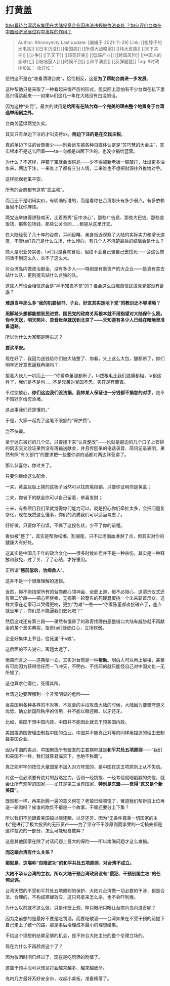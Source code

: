 # 打黄盖
[如何看待台湾远东集团在大陆投资企业因违法违规被依法查处 ？如何评价台商在中国经济发展过程中发挥的作用？](https://www.zhihu.com/question/500703595/answer/2246034170)

> Author: #Anonymity
> Last update: [编辑于 2021-11-29]
> Link: [[掐脖子的水电站]] [[日本沉没]] [[帝国病]] [[所谓大战略家]] [[伟大民族]] [[天下共主]] [[斗争]] [[王天下]] [[超英赶美]] [[低端产业]] [[跨国风险]] [[中国人的全球化]] [[咄咄逼人]] [[时候不到]] [[和平演变]] [[反弹琵琶]]
> Tag: #时政
> 评论区：
> 泛讨论：

恐怕这不是在“准备清理台商”，恰恰相反，这是**为了帮助台商进一步发展**。

这种帮助只是采取了一种看起来很严厉的形式，但实际上恐怕有不少台商在私下里高兴得跳起来——如果ta们这几十年在大陆没有白混的话。

因为这种“处罚”，最大的效用是**给所有在陆台商一个完美的理由整个地置身于台湾选举闹剧之外**。

台商苦蓝绿两党久矣。

其实只有单边下注的才叫支持xx，**两边下注的是在交民主税**。

真的单边下注的台商极少——别看远东被各种自媒体认定是“苏巧慧的大金主”，其实根本不是这么回事——ta一向都是四面下注的，也没少捐给蓝营。

为什么？不这样，押错了宝就会很尴尬——少不得被新老板一顿敲打，吐出更多油水来，两边下注，一来谁上了都有三分人情，二来谁也不想把财源往外推给对手。

这样能保老巢平安。

所有的台商都有这笔“民主税”。

而且还不是明码实价，有明确标准的，而是看你在台湾那头有多少弱点，有多依赖当局不找你麻烦。

两党选举搞得锣鼓喧天，比着赛秀“反中决心”，那些广告费、那些大巴钱、那些盒饭钱、那些包场钱、那些公关合同……都是从这里开支。

在大陆经营了几十年的台商，耳闻目睹、亲身抵近观察了大陆的实际实力和增长速度，不管ta们自己是什么立场、什么倾向，有几个人不清楚最后的结局会是什么？

商人是职业务实者，ta们只是喜欢冒险，但绝不会自己骗自己去找死——会这么做的活不到这么久，长不了这么大。

对台湾岛内做政治献金，没有多少人——特别是有重资产的大企业——是真有意去站什么队，更别提去站什么台独的队。

这些人有谁会相信这会是“神不知鬼不觉”的？谁会这么白痴自信民进党党部没有卧底？

**难道当年那么多“我的机要秘书、子女、好友其实是地下党”的教训还不够清晰？**

**用脚趾头想都能想到民进党、国民党的政商关系根本就不用指望对大陆保什么密。你今天送，明天照片、录音账单就送到北京了——天知道有多少人已经在暗地里准备退路。**

所以为什么大家都是两头送？

**要买平安。**

现在好了，我因为送钱给你们被大陆整了、你看，头上这么大包，腿都断了，你们明年还好意思逼我再捐吗？

接着大伙儿一哄而上——“你看李董腿都断了，ta拔根毛比我们胳膊都粗，ta都这样了，我们是不是也……不是兄弟对党国不忠，实在是有苦衷。

不过您放心，**你们这边我们没法捐，我林某人保证也一分钱都不捐您的对手**，绝不不知好歹给您添堵。

这点事我们还是懂的。”

于是，大家一起免了这笔不限额的“保护费”。

岂不快哉。

至于远东被罚的几个亿，只要接下来“认真整改”——也就是那边的几个口子上安排的同志交叉验证果然没有再输送献金，并且传回来的电话录音、简讯记录表明，果然有照“有关部门”的要求把一些要你讲的话都对两边阵营讲了。

那么恭喜你，你过关了。

只要你继续这么配合，

一来，黄盖屁股上挨的这板子当然可以找周瑜报销，只要你证明你是黄盖；

二来，你省下的献金你可以自己留着，恭喜发财；

三来，有些项目我们早就觉得你们能力可以，就是担心你们牵扯太多，会把问题复杂化，现在既然这么懂事，你们的资质我们可以适当考虑了。

好好做，只要你不自误，不撕了这投名状，少不了你的前程。

看似被“整了”，其实是帮你松绑、割阑尾，只不过场面血淋淋了点，但其实对你的健康大有好处。

这其实是中国几千年的政治文化——很多时候处罚并不是一种杀伤，其实是一种释放和赦免，过了关、了了心结，才好重用。

正所谓“**惩前毖后，治病救人**”。

这并不是一个很难理解的逻辑。

当然，你不能指望所有的台商都心领神会、全部上道，但不必担心，这清洗仪式还有第二阶段——把心怀侥幸、无视第一轮警告的死硬蠢蛋挑一个出来斩首示众。这样大家在老家可以哭得更响，更加“为难”一些——“你看陈董都直接破产了，差点就坐牢了，你们总不能逼我们去死吧？”

然后这戏还有第三段——果然有饿昏了的政客找理由恶整借口大陆有威胁就不再献金的某个恶劣典型，指责ta们绿皮红心，立场软弱。

企业好集体上节目，往死里“干x娘”。

这后面的不去说它，离题太远了，

但简而言之——这典型一立，其实对台商是一种**帮助**。明白人可以再上层楼，甚至有可能因为获得信任而一飞冲天，不明白、不信邪的就只能怪自己对中国文化一无所知了。

这也算求仁得仁，死得其所。

台湾这边要理解到一个非常明显的危险——

当美国用各种各样的不对等、不友善的手段攻击大陆的时候，大陆因为要坚守道义优势、确立新国际秩序的信用，并不能以眼还眼、以牙还牙。

比如，美国干预中国内政，中国并不能因此就去干预美国内政。

美国捏造国安理由制裁中国的企业，中国并不能真正对等的同样用捏造的理由去制裁美国企业。

因为中国的卖点、中国聚拢所有盟友的主要旗帜就是**和平共处五项原则**——“我们和美国不一样，我们就算君临天下，也绝不称霸”。

真正能牢牢的按住大量国家不加入对方阵营的，是中国在这五项原则上从不失信。

对这一点必须要有绝对的战略定力。否则一经挑拨、一经考验就暗戳戳的失信，就会让所有观望的国家——尤其是第三世界国家、**特别是东盟——觉得“这又是个新美国”。**

既然都一样，再来折腾一遍的意义何在？老狼已经喂饱了，难道我们帮新狼上位再送一轮肉吗？挨谁的欺负不都是一个故事，干嘛还要分上下集？

所以我们不能跟着美国搞以眼还眼、以牙还牙。因为“无条件尊重一切国家的主权”是进行了极大投资的无形资产——为了坚守不干涉原则而承受的一切损失都是这种投资的一部分，怎么可能轻易放弃？

这是其他国家在除了对话问题上最大的保险——所以南海问题才这么难搞。

**而这跟台湾有什么关系？**

**那就是，这堪称“自限武功”的和平共处五项原则，对台湾不成立。**

**大陆不承认台湾的主权，所以大陆干预台湾政局没有“侵犯、干预别国主权”的任何忌讳。**

台湾天然的不受和平共处五项原则的保护、大陆对台湾做一切必要的干涉，都是合法、合理的。不构成寒蝉效应，这只鸡拿来怎么杀，也不会吓到猴。

为什么以前就不这么做，只是作壁上观，睁只眼闭只眼让台商向岛内进贡呢？

因为之前想的是最好不要是吃罚酒，而要吃敬酒——台湾如果在不受干预的前提下自己走上了统一的路，那是事后治理成本最小的理想结果。

不给这个理想的结果足够的机会，是不符合大陆主张的整个伦理立场的。

现在为什么不再顾虑这个了？

因为敬酒时间已经过了，现在是吃罚酒的剧情了。

这些干预手段可以预见将会越来越多、越来越致命。

岛内几方最好系好安全带，收起小桌板，准备降落了。
